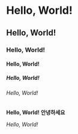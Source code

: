 # Hello, World!

## Hello, World!

### Hello, World!

#### Hello, World!

##### Hello, World!

###### Hello, World!

**Hello, World!**
**안녕하세요**

_Hello, World!_
